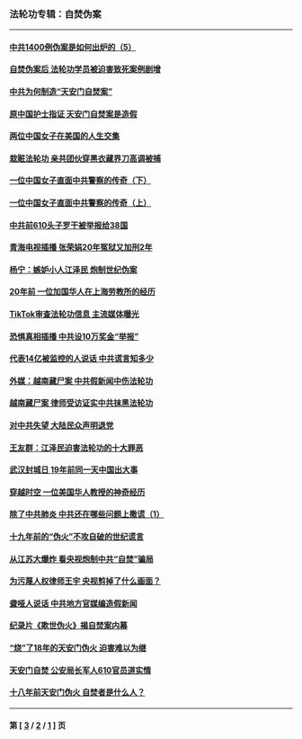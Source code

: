 ### 法轮功专辑：自焚伪案
---
#### [中共1400例伪案是如何出炉的（5）](../../pages/nf5562/n13226831.md?02280430) 
#### [自焚伪案后 法轮功学员被迫害致死案例剧增](../../pages/nf5562/n13190600.md?02280430) 
#### [中共为何制造“天安门自焚案”](../../pages/nf5562/n13183270.md?02280430) 
#### [原中国护士指证 天安门自焚案是造假](../../pages/nf5562/n13172289.md?02280430) 
#### [两位中国女子在美国的人生交集](../../pages/nf5562/n13156138.md?02280430) 
#### [栽赃法轮功 亲共团伙穿黑衣藏界刀高调被捕](../../pages/nf5562/n13073780.md?02280430) 
#### [一位中国女子直面中共警察的传奇（下）](../../pages/nf5562/n12989706.md?02280430) 
#### [一位中国女子直面中共警察的传奇（上）](../../pages/nf5562/n12985072.md?02280430) 
#### [中共前610头子罗干被举报给38国](../../pages/nf5562/n12975419.md?02280430) 
#### [青海电视插播 张荣娟20年冤狱又加刑2年](../../pages/nf5562/n12738166.md?02280430) 
#### [杨宁：嫉妒小人江泽民 炮制世纪伪案](../../pages/nf5562/n12724108.md?02280430) 
#### [20年前 一位加国华人在上海劳教所的经历](../../pages/nf5562/n12707932.md?02280430) 
#### [TikTok审查法轮功信息 主流媒体曝光](../../pages/nf5562/n12362336.md?02280430) 
#### [恐惧真相插播 中共设10万奖金“举报”](../../pages/nf5562/n12306396.md?02280430) 
#### [代表14亿被监控的人说话 中共谎言知多少](../../pages/nf5562/n12297484.md?02280430) 
#### [外媒：越南藏尸案 中共假新闻中伤法轮功](../../pages/nf5562/n12264411.md?02280430) 
#### [越南藏尸案 律师受访证实中共抹黑法轮功](../../pages/nf5562/n12261878.md?02280430) 
#### [对中共失望 大陆民众声明退党](../../pages/nf5562/n12187315.md?02280430) 
#### [王友群：江泽民迫害法轮功的十大罪恶](../../pages/nf5562/n12169074.md?02280430) 
#### [武汉封城日 19年前同一天中国出大事](../../pages/nf5562/n12150901.md?02280430) 
#### [穿越时空  一位美国华人教授的神奇经历](../../pages/nf5562/n12097460.md?02280430) 
#### [除了中共肺炎 中共还在哪些问题上撒谎（1）](../../pages/nf5562/n11955770.md?02280430) 
#### [十九年前的“伪火”不攻自破的世纪谎言](../../pages/nf5562/n11813238.md?02280430) 
#### [从江苏大爆炸 看央视炮制中共“自焚”骗局](../../pages/nf5562/n11140275.md?02280430) 
#### [为污蔑人权律师王宇 央视剪掉了什么画面？](../../pages/nf5562/n11130142.md?02280430) 
#### [聋哑人说话 中共地方官媒编造假新闻](../../pages/nf5562/n11006067.md?02280430) 
#### [纪录片《欺世伪火》揭自焚案内幕](../../pages/nf5562/n11002664.md?02280430) 
#### [“烧”了18年的天安门伪火 迫害难以为继](../../pages/nf5562/n10996660.md?02280430) 
#### [天安门自焚 公安局长军人610官员道实情](../../pages/nf5562/n10997098.md?02280430) 
#### [十八年前天安门伪火 自焚者是什么人？](../../pages/nf5562/n10996556.md?02280430) 

---
#### 第 [ [3](./3.md?02280430) / [2](./2.md?02280430) / [1](./1.md?02280430) ] 页
